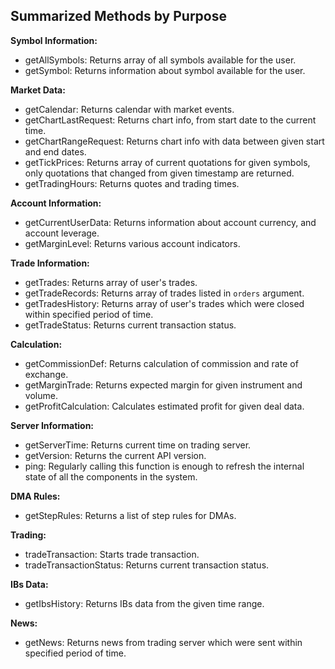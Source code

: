 ## Summarized Methods by Purpose

**Symbol Information:**

- getAllSymbols: Returns array of all symbols available for the user.
- getSymbol: Returns information about symbol available for the user.

**Market Data:**

- getCalendar: Returns calendar with market events.
- getChartLastRequest: Returns chart info, from start date to the current time.
- getChartRangeRequest: Returns chart info with data between given start and end dates.
- getTickPrices: Returns array of current quotations for given symbols, only quotations that changed from given timestamp are returned.
- getTradingHours: Returns quotes and trading times.

**Account Information:**

- getCurrentUserData: Returns information about account currency, and account leverage.
- getMarginLevel: Returns various account indicators.

**Trade Information:**

- getTrades: Returns array of user's trades.
- getTradeRecords: Returns array of trades listed in `orders` argument.
- getTradesHistory: Returns array of user's trades which were closed within specified period of time.
- getTradeStatus: Returns current transaction status.

**Calculation:**

- getCommissionDef: Returns calculation of commission and rate of exchange.
- getMarginTrade: Returns expected margin for given instrument and volume.
- getProfitCalculation: Calculates estimated profit for given deal data.

**Server Information:**

- getServerTime: Returns current time on trading server.
- getVersion: Returns the current API version.
- ping: Regularly calling this function is enough to refresh the internal state of all the components in the system.

**DMA Rules:**

- getStepRules: Returns a list of step rules for DMAs.

**Trading:**

- tradeTransaction: Starts trade transaction.
- tradeTransactionStatus: Returns current transaction status.

**IBs Data:**

- getIbsHistory: Returns IBs data from the given time range.

**News:**

- getNews: Returns news from trading server which were sent within specified period of time.
